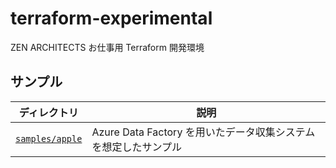 # terraform-experimental

ZEN ARCHITECTS お仕事用 Terraform 開発環境

## サンプル

| ディレクトリ | 説明 |
|----|----|
| [`samples/apple`](./samples/apple) | Azure Data Factory を用いたデータ収集システムを想定したサンプル |
